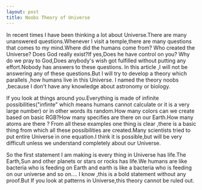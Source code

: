 ```yaml
---
layout: post
title: Noobs Theory of Universe
---
```

In recent times I have been thinking a lot about Universe.There are many unanswered questions.Whenever I visit a temple,there are many questions that comes to my mind.Where did the humans come from? Who created the Universe? Does God really exist?If yes,Does he have control on you?  Why do we pray to God,Does anybody's wish got fulfilled without putting any effort.Nobody has answers to these questions. In this article ,I will not be answering any of these questions.But I will try to develop a theory which parallels ,how humans live in this Universe. I named the theory noobs ,because I don't have any knowledge about astronomy or biology.

If you look at things around you.Everything is made of infinite possibilities("infinte" which means humans cannot calculate or it is a very large number) or in other words its random.How many colors can we create based on basic RGB?How many specifies are there on our  Earth.How many atoms are there ? From all these examples one thing is clear ,there is a basic thing  from which all these possibilities are created.Many scientists tried to put entire Universe in one equation.I think it is possible,but will be very difficult unless we understand completely about our Universe.

So the first statement I am making is every thing in Universe has life.The Earth,Sun and other planets or stars or rocks has life.We humans are like bacteria who is feeding on Earth and earth is like a bacteria who is feeding on our universe and so on.... I know ,this is a bold statement without any proof.But If you look at patterns in Universe,this theory cannot be ruled out.
